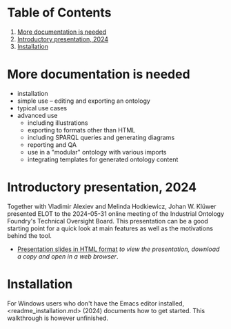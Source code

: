 
# Table of Contents

1.  [More documentation is needed](#orgcef781b)
2.  [Introductory presentation, 2024](#org8e7a5a3)
3.  [Installation](#org6a96b66)



<a id="orgcef781b"></a>

# More documentation is needed

-   installation
-   simple use &#x2013; editing and exporting an ontology
-   typical use cases
-   advanced use
    -   including illustrations
    -   exporting to formats other than HTML
    -   including SPARQL queries and generating diagrams
    -   reporting and QA
    -   use in a "modular" ontology with various imports
    -   integrating templates for generated ontology content


<a id="org8e7a5a3"></a>

# Introductory presentation, 2024

Together with Vladimir Alexiev and Melinda Hodkiewicz, Johan W. Klüwer presented ELOT to the 2024-05-31 online meeting of the Industrial Ontology Foundry's Technical Oversight Board.
This presentation can be a good starting point for a quick look at main features as well as the motivations behind the tool.

-   [Presentation slides in HTML format](20240525T181908--elot-presented-to-iof-tob__elot_emacs_iof.html) *to view the presentation, download a copy and open in a web browser*.


<a id="org6a96b66"></a>

# Installation

For Windows users who don't have the Emacs editor installed, <readme_installation.md> (2024) documents how to get started. This walkthrough is however unfinished.

